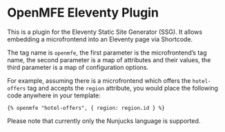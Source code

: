 # OpenMFE Eleventy Plugin


This is a plugin for the Eleventy Static Site Generator (SSG). It allows embedding a microfrontend into an Eleventy page via Shortcode.

The tag name is `openmfe`, the first parameter is the microfrontend’s tag name, the second parameter is a map of attributes and their values, the third parameter is a map of configuration options.

For example, assuming there is a microfrontend which offers the `hotel-offers` tag and accepts the `region` attribute, you would place the following code anywhere in your template:

```
{% openmfe "hotel-offers", { region: region.id } %}
```

Please note that currently only the Nunjucks language is supported.
